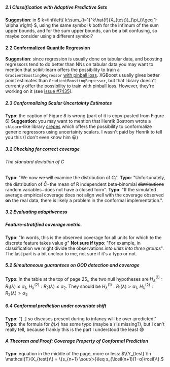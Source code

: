 ##### 2.1 Classification with Adaptive Predictive Sets
**Suggestion**: in $ k=\inf\left\{ k:\sum_{i=1}^k\hat{f}(X_{test})_{\pi_i}\geq 1-\alpha \right\} $, using the same symbol $k$ both for the infimum of the sum upper bounds, and for the sum upper bounds, can be a bit confusing, so maybe consider using a different symbol?

#### 2.2 Conformalized Quantile Regression
**Suggestion**: since regression is usually done on tabular data, and boosting regressors tend to do better than NNs on tabular data you may want to mention that  scikit-learn offers the possibility to train a `GradientBoostingRegressor` [with pinball loss](https://scikit-learn.org/stable/auto_examples/ensemble/plot_gradient_boosting_quantile.html). XGBoost usually gives better point estimates than `GradientBoostingRegressor`, but that library doesn't currently offer the possibility to train with pinball loss. However, they're working on it (see [issue #7435](https://github.com/dmlc/xgboost/issues/7435)).

##### 2.3 Conformalizing Scalar Uncertainty Estimates
**Typo**: the caption of Figure 8 is wrong (part of it is copy-pasted from Figure 6)
**Suggestion**: you may want to mention that Henrik Bostrom wrote a `sklearn`-like library [crepes](https://github.com/henrikbostrom/crepes) which offers the possibility to conformalize generic regressors using uncertainty scalars. I wasn't paid by Henrik to tell you this (I don't even know him 😀)


##### 3.2 Checking for correct coverage
###### The standard deviation of $\bar{C}$
**Typo**: "We now ~~we will~~ examine the distribution of $C_j$".
**Typo**: "Unfortunately, the distribution of $\bar{C}-$the mean of R independent beta-binomial ~~distributions~~ random variables$-$does not have a closed form".
**Typo**: "If the simulated average empirical coverage does not align well with the coverage observed **on** the real data, there is likely a problem in the conformal implementation.".

##### 3.2 Evaluating adaptiveness
##### Feature-stratified coverage metric.
**Typo**: "In words, this is the observed coverage for all units for which ~~to~~ the discrete feature takes value _g_"
**Not sure if typo**: "For example, in classification we might divide the observations _into units into three groups_". The last part is a bit unclear to me, not sure if it's a typo or not.
##### 5.2 Simultaneous guarantees on OOD detection and coverage
**Typo**: in the table at the top of page 25,, the two null hypotheses are $H_\lambda^{(1)}:R_1(\lambda)\leq\alpha_1,\ H_\lambda^{(2)}:R_2(\lambda)\leq\alpha_2$. They should be  $H_\lambda^{(1)}:R_1(\lambda)>\alpha_1,\ H_\lambda^{(2)}:R_2(\lambda)>\alpha_2$

##### 6.4 Conformal prediction under covariate shift
**Typo**: "[..] so diseases present during ~~to~~ infancy will be over-predicted."
**Typo**: the formula for $\hat{q}(x)$ has some typo (maybe a ) is missing?), but I can't really tell, because frankly this is the part I understood the least 😅
##### A Theorem and Proof: Coverage Property of Conformal Prediction
**Typo**: equation in the middle of the page, more or less: $\{Y_{test} \in \mathcal{T}(X_{test})\} = \{s_{n+1} \sout{>}\leq s_{\lceil(n+1)(1−α)\rceil}\}.$

